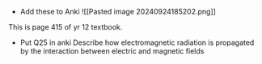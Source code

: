 - Add these to Anki
![[Pasted image 20240924185202.png]]

This is page 415 of yr 12 textbook. 

- Put Q25 in anki
Describe how electromagnetic radiation is propagated by the interaction between electric and magnetic fields